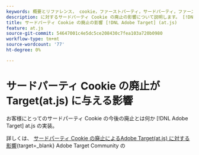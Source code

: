 ```yaml
---
keywords: 概要とリファレンス， cookie，ファーストパーティ，サードパーティ，ファーストパーティ，サードパーティ，ファーストパーティ，サードパーティ，ファーストパーティ，ファーストパーティ，サードパーティ，サードパーティ，サードパーティ，サードパーティ，サードパーティ， at.js
description: に対するサードパーティ Cookie の廃止の影響について説明します。 [!DNL Adobe Target] (at.js)
title: サードパーティ Cookie の廃止の影響 [!DNL Adobe Target] (at.js)
feature: at.js
source-git-commit: 54647001c4e5dc5ce208430c7fea103a720b0980
workflow-type: tm+mt
source-wordcount: '77'
ht-degree: 0%

---
```


# サードパーティ Cookie の廃止が Target(at.js) に与える影響

お客様にとってのサードパーティ Cookie の今後の廃止とは何か [!DNL Adobe Target] at.js の実装。

詳しくは、 [サードパーティ Cookie の廃止によるAdobe Target(at.js) に対する影響](https://experienceleaguecommunities.adobe.com/t5/adobe-target-blogs/the-impact-of-third-party-cookie-deprecation-on-adobe-target-at/ba-p/661615?search=Third%20Party%20Cookie%20Deprecation){target=_blank} Adobe Target Community の